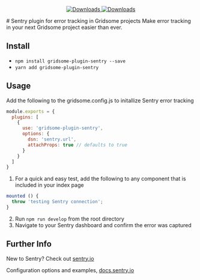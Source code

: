 <p style="text-align: center">
  <a href="https://www.npmjs.com/package/vuetify">
    <img src="https://img.shields.io/npm/dt/vuetify.svg" alt="Downloads">
  </a>
  <a href="https://www.npmjs.com/package/vuetify">
    <img src="https://img.shields.io/npm/dm/vuetify.svg" alt="Downloads">
  </a>
</p>
# Sentry plugin for error tracking in Gridsome projects
Make error tracking in your next Gridsome project easier than ever. 

## Install
* `npm install gridsome-plugin-sentry --save`
* `yarn add gridsome-plugin-sentry`

## Usage
Add the following to the gridsome.config.js to initallize Sentry error tracking

```javascript
module.exports = {
  plugins: [
    {
      use: 'gridsome-plugin-sentry',
      options: {
        dsn: 'sentry.url',
        attachProps: true // defaults to true
      }
    }
  ]
}
```
1. For a quick and easy test, add the following to any component that is included in your index page
```javascript
mounted () {
  throw 'testing Sentry connection';
}
```
2. Run `npm run develop` from the root directory
3. Navigate to your Sentry dashboard and confirm the error was captured

## Further Info
New to Sentry? Check out [sentry.io](https://sentry.io/welcome/ "Sentry IO")

Configuration options and examples, [docs.sentry.io](https://docs.sentry.io/platforms/javascript/vue/ "Vue config for Sentry IO")

